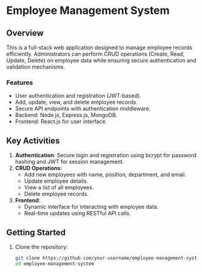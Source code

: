 # Employee Management System

## Overview
This is a full-stack web application designed to manage employee records efficiently. Administrators can perform CRUD operations (Create, Read, Update, Delete) on employee data while ensuring secure authentication and validation mechanisms.

### Features
- User authentication and registration (JWT-based).
- Add, update, view, and delete employee records.
- Secure API endpoints with authentication middleware.
- Backend: Node.js, Express.js, MongoDB.
- Frontend: React.js for user interface.

## Key Activities
1. **Authentication**: Secure login and registration using bcrypt for password hashing and JWT for session management.
2. **CRUD Operations**:
   - Add new employees with name, position, department, and email.
   - Update employee details.
   - View a list of all employees.
   - Delete employee records.
3. **Frontend**:
   - Dynamic interface for interacting with employee data.
   - Real-time updates using RESTful API calls.

## Getting Started
1. Clone the repository:
   ```bash
   git clone https://github.com/your-username/employee-management-system.git
   cd employee-management-system

